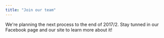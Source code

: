 ```yaml
---
title: "Join our team"
---
```


We're planning the next process to the end of 2017/2. Stay tunned in our Facebook page and our site to learn more about it!